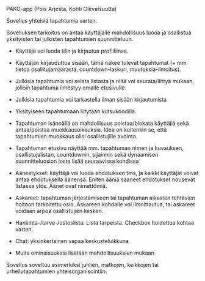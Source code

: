 PAKO-app (Pois Arjesta, Kohti Olevaisuutta)

Sovellus yhteisiä tapahtumia varten.

Sovelluksen tarkoitus on antaa käyttäjälle mahdollisuus luoda ja osallistua yksityisten tai julkisten tapahtumien suunnitteluun.

- Käyttäjä voi luoda tilin ja kirjautua profiiliinsa.
- Käyttäjän kirjauduttua sisään, tämä näkee tulevat tapahtumat (+ mm tietoa osallitujamäärästä, countdown-laskuri, muutoksia-ilmoitus).
- Julkisia tapahtumia voi selata listasta ja niitä voi seurata/liittyä mukaan, jolloin tapahtuma ilmestyy omalle etusivulle
- Julkisia tapahtumia voi tarkastella ilman sisään kirjautumista
- Yksityiseen tapahtumaan liitytään kutsukoodilla.
- Tapahtuman isännällä on mahdollisuus poistaa/blokata käyttäjiä sekä antaa/poistaa muokkausoikeuksia. Idea on kuitenkin se, että tapahtumien muokkaus olisi osallistujille avointa.

- Tapahtuman etusivu näyttää mm. tapahtuman nimen ja kuvauksen, osallistujalistan, countdownin, sijainnin sekä dynaamisen suunnitteluosion josta lisää seuraavissa kohdissa
- Äänestykset: käyttäjä voi luoda ehdotuksen tms, ja kaikki käyttäjät voivat antaa ehdotuksella äänensä. Eniten ääniä saaneet ehdotukset nousevat listassa ylös. Äänet ovat nimettömiä.
- Askareet: tapahtuman järjestämiseen tai tapahtuman aikasten tehtävien hoitoon tarkoitettu osio. Askareen kohdalle voi ilmoittautua, tai askareet voidaan arpoa osallistujien kesken.
- Hankinta-/tarve-/ostoslista: Lista tarpeista. Checkbox hoidettua kohtaa varten. 
- Chat: yksinkertainen vapaa keskusteluikkuna
- Muita ominaisuuksia lisätään mahdollisuuksien mukaan

Sovellus soveltuu esimerkiksi juhlien, matkojen, keikkojen tai urheilutapahtumien yhteisorganisointiin.
